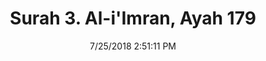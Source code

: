 ---
title       : "Surah 3. Al-i'Imran, Ayah 179"
date        : 7/25/2018 2:51:11 PM
draft       : false
type        : "quran"
layout      : "compare"
BookCode    : "CMP"
SurahNumber : "3"
AyahNumber  : "179"
TotalAyah   : "200"
---